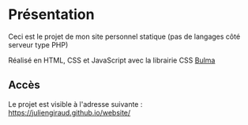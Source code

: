 # Présentation

Ceci est le projet de mon site personnel statique (pas de langages côté serveur type PHP)

Réalisé en HTML, CSS et JavaScript avec la librairie CSS [Bulma](https://bulma.io/)

## Accès

Le projet est visible à l'adresse suivante : <https://juliengiraud.github.io/website/>

